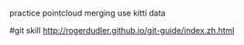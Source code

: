 practice pointcloud merging use kitti data

#git skill
http://rogerdudler.github.io/git-guide/index.zh.html
